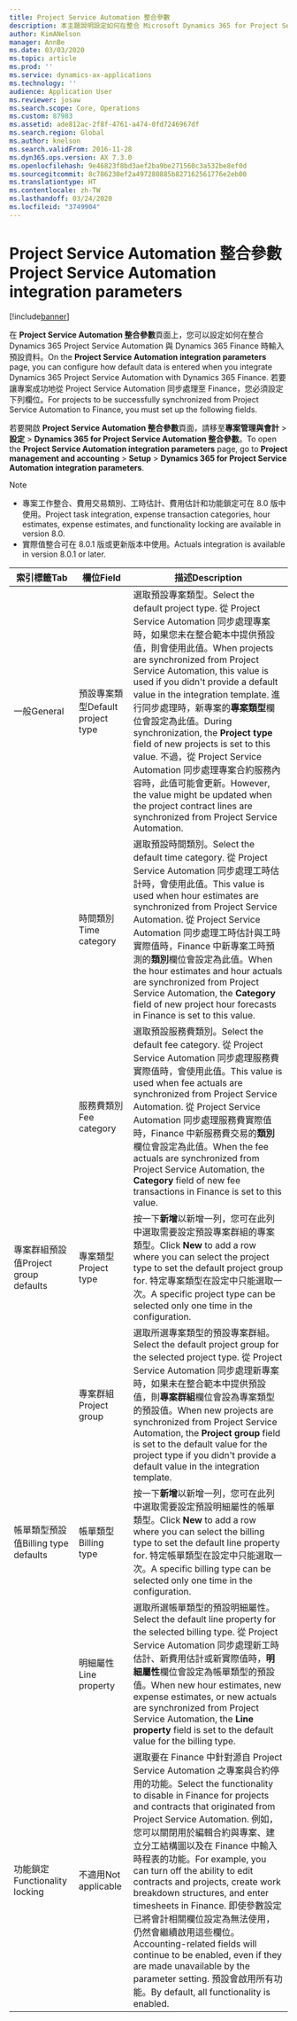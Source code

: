 ```yaml
---
title: Project Service Automation 整合參數
description: 本主題說明設定如何在整合 Microsoft Dynamics 365 for Project Service Automation 與 Microsoft Dynamics 365 Finance 時輸入預設資料的方法。
author: KimANelson
manager: AnnBe
ms.date: 03/03/2020
ms.topic: article
ms.prod: ''
ms.service: dynamics-ax-applications
ms.technology: ''
audience: Application User
ms.reviewer: josaw
ms.search.scope: Core, Operations
ms.custom: 87983
ms.assetid: ade812ac-2f8f-4761-a474-0fd7246967df
ms.search.region: Global
ms.author: knelson
ms.search.validFrom: 2016-11-28
ms.dyn365.ops.version: AX 7.3.0
ms.openlocfilehash: 9e46823f8bd3aef2ba9be271560c3a532be8ef0d
ms.sourcegitcommit: 8c786230ef2a497280885b827162561776e2eb00
ms.translationtype: HT
ms.contentlocale: zh-TW
ms.lasthandoff: 03/24/2020
ms.locfileid: "3749904"
---
```

# <a name="project-service-automation-integration-parameters"></a><span data-ttu-id="8c210-103">Project Service Automation 整合參數</span><span class="sxs-lookup"><span data-stu-id="8c210-103">Project Service Automation integration parameters</span></span>

[!include[banner](../includes/banner.md)]

<span data-ttu-id="8c210-104">在 **Project Service Automation 整合參數**頁面上，您可以設定如何在整合 Dynamics 365 Project Service Automation 與 Dynamics 365 Finance 時輸入預設資料。</span><span class="sxs-lookup"><span data-stu-id="8c210-104">On the **Project Service Automation integration parameters** page, you can configure how default data is entered when you integrate Dynamics 365 Project Service Automation with Dynamics 365 Finance.</span></span> <span data-ttu-id="8c210-105">若要讓專案成功地從 Project Service Automation 同步處理至 Finance，您必須設定下列欄位。</span><span class="sxs-lookup"><span data-stu-id="8c210-105">For projects to be successfully synchronized from Project Service Automation to Finance, you must set up the following fields.</span></span>

<span data-ttu-id="8c210-106">若要開啟 **Project Service Automation 整合參數**頁面，請移至**專案管理與會計** \> **設定** \> **Dynamics 365 for Project Service Automation 整合參數**。</span><span class="sxs-lookup"><span data-stu-id="8c210-106">To open the **Project Service Automation integration parameters** page, go to **Project management and accounting** \> **Setup** \> **Dynamics 365 for Project Service Automation integration parameters**.</span></span> 

> [!NOTE]
> - <span data-ttu-id="8c210-107">專案工作整合、費用交易類別、工時估計、費用估計和功能鎖定可在 8.0 版中使用。</span><span class="sxs-lookup"><span data-stu-id="8c210-107">Project task integration, expense transaction categories, hour estimates, expense estimates, and functionality locking are available in version 8.0.</span></span>
> - <span data-ttu-id="8c210-108">實際值整合可在 8.0.1 版或更新版本中使用。</span><span class="sxs-lookup"><span data-stu-id="8c210-108">Actuals integration is available in version 8.0.1 or later.</span></span>


| <span data-ttu-id="8c210-109">索引標籤</span><span class="sxs-lookup"><span data-stu-id="8c210-109">Tab</span></span>                    | <span data-ttu-id="8c210-110">欄位</span><span class="sxs-lookup"><span data-stu-id="8c210-110">Field</span></span>                | <span data-ttu-id="8c210-111">描述</span><span class="sxs-lookup"><span data-stu-id="8c210-111">Description</span></span> |
|------------------------|----------------------|-------------|
| <span data-ttu-id="8c210-112">一般</span><span class="sxs-lookup"><span data-stu-id="8c210-112">General</span></span>                | <span data-ttu-id="8c210-113">預設專案類型</span><span class="sxs-lookup"><span data-stu-id="8c210-113">Default project type</span></span> | <span data-ttu-id="8c210-114">選取預設專案類型。</span><span class="sxs-lookup"><span data-stu-id="8c210-114">Select the default project type.</span></span> <span data-ttu-id="8c210-115">從 Project Service Automation 同步處理專案時，如果您未在整合範本中提供預設值，則會使用此值。</span><span class="sxs-lookup"><span data-stu-id="8c210-115">When projects are synchronized from Project Service Automation, this value is used if you didn't provide a default value in the integration template.</span></span> <span data-ttu-id="8c210-116">進行同步處理時，新專案的**專案類型**欄位會設定為此值。</span><span class="sxs-lookup"><span data-stu-id="8c210-116">During synchronization, the **Project type** field of new projects is set to this value.</span></span> <span data-ttu-id="8c210-117">不過，從 Project Service Automation 同步處理專案合約服務內容時，此值可能會更新。</span><span class="sxs-lookup"><span data-stu-id="8c210-117">However, the value might be updated when the project contract lines are synchronized from Project Service Automation.</span></span> |
|                        | <span data-ttu-id="8c210-118">時間類別</span><span class="sxs-lookup"><span data-stu-id="8c210-118">Time category</span></span>        | <span data-ttu-id="8c210-119">選取預設時間類別。</span><span class="sxs-lookup"><span data-stu-id="8c210-119">Select the default time category.</span></span> <span data-ttu-id="8c210-120">從 Project Service Automation 同步處理工時估計時，會使用此值。</span><span class="sxs-lookup"><span data-stu-id="8c210-120">This value is used when hour estimates are synchronized from Project Service Automation.</span></span> <span data-ttu-id="8c210-121">從 Project Service Automation 同步處理工時估計與工時實際值時，Finance 中新專案工時預測的**類別**欄位會設定為此值。</span><span class="sxs-lookup"><span data-stu-id="8c210-121">When the hour estimates and hour actuals are synchronized from Project Service Automation, the **Category** field of new project hour forecasts in Finance is set to this value.</span></span> |
|                        | <span data-ttu-id="8c210-122">服務費類別</span><span class="sxs-lookup"><span data-stu-id="8c210-122">Fee category</span></span>         | <span data-ttu-id="8c210-123">選取預設服務費類別。</span><span class="sxs-lookup"><span data-stu-id="8c210-123">Select the default fee category.</span></span> <span data-ttu-id="8c210-124">從 Project Service Automation 同步處理服務費實際值時，會使用此值。</span><span class="sxs-lookup"><span data-stu-id="8c210-124">This value is used when fee actuals are synchronized from Project Service Automation.</span></span> <span data-ttu-id="8c210-125">從 Project Service Automation 同步處理服務費實際值時，Finance 中新服務費交易的**類別**欄位會設定為此值。</span><span class="sxs-lookup"><span data-stu-id="8c210-125">When the fee actuals are synchronized from Project Service Automation, the **Category** field of new fee transactions in Finance is set to this value.</span></span> |
| <span data-ttu-id="8c210-126">專案群組預設值</span><span class="sxs-lookup"><span data-stu-id="8c210-126">Project group defaults</span></span> | <span data-ttu-id="8c210-127">專案類型</span><span class="sxs-lookup"><span data-stu-id="8c210-127">Project type</span></span>         | <span data-ttu-id="8c210-128">按一下**新增**以新增一列，您可在此列中選取需要設定預設專案群組的專案類型。</span><span class="sxs-lookup"><span data-stu-id="8c210-128">Click **New** to add a row where you can select the project type to set the default project group for.</span></span> <span data-ttu-id="8c210-129">特定專案類型在設定中只能選取一次。</span><span class="sxs-lookup"><span data-stu-id="8c210-129">A specific project type can be selected only one time in the configuration.</span></span> |
|                        | <span data-ttu-id="8c210-130">專案群組</span><span class="sxs-lookup"><span data-stu-id="8c210-130">Project group</span></span>        | <span data-ttu-id="8c210-131">選取所選專案類型的預設專案群組。</span><span class="sxs-lookup"><span data-stu-id="8c210-131">Select the default project group for the selected project type.</span></span> <span data-ttu-id="8c210-132">從 Project Service Automation 同步處理新專案時，如果未在整合範本中提供預設值，則**專案群組**欄位會設為專案類型的預設值。</span><span class="sxs-lookup"><span data-stu-id="8c210-132">When new projects are synchronized from Project Service Automation, the **Project group** field is set to the default value for the project type if you didn't provide a default value in the integration template.</span></span> |
| <span data-ttu-id="8c210-133">帳單類型預設值</span><span class="sxs-lookup"><span data-stu-id="8c210-133">Billing type defaults</span></span>  | <span data-ttu-id="8c210-134">帳單類型</span><span class="sxs-lookup"><span data-stu-id="8c210-134">Billing type</span></span>         | <span data-ttu-id="8c210-135">按一下**新增**以新增一列，您可在此列中選取需要設定預設明細屬性的帳單類型。</span><span class="sxs-lookup"><span data-stu-id="8c210-135">Click **New** to add a row where you can select the billing type to set the default line property for.</span></span> <span data-ttu-id="8c210-136">特定帳單類型在設定中只能選取一次。</span><span class="sxs-lookup"><span data-stu-id="8c210-136">A specific billing type can be selected only one time in the configuration.</span></span> |
|                        | <span data-ttu-id="8c210-137">明細屬性</span><span class="sxs-lookup"><span data-stu-id="8c210-137">Line property</span></span>        | <span data-ttu-id="8c210-138">選取所選帳單類型的預設明細屬性。</span><span class="sxs-lookup"><span data-stu-id="8c210-138">Select the default line property for the selected billing type.</span></span> <span data-ttu-id="8c210-139">從 Project Service Automation 同步處理新工時估計、新費用估計或新實際值時，**明細屬性**欄位會設定為帳單類型的預設值。</span><span class="sxs-lookup"><span data-stu-id="8c210-139">When new hour estimates, new expense estimates, or new actuals are synchronized from Project Service Automation, the **Line property** field is set to the default value for the billing type.</span></span> |
| <span data-ttu-id="8c210-140">功能鎖定</span><span class="sxs-lookup"><span data-stu-id="8c210-140">Functionality locking</span></span>  | <span data-ttu-id="8c210-141">不適用</span><span class="sxs-lookup"><span data-stu-id="8c210-141">Not applicable</span></span>       | <span data-ttu-id="8c210-142">選取要在 Finance 中針對源自 Project Service Automation 之專案與合約停用的功能。</span><span class="sxs-lookup"><span data-stu-id="8c210-142">Select the functionality to disable in Finance for projects and contracts that originated from Project Service Automation.</span></span> <span data-ttu-id="8c210-143">例如，您可以關閉用於編輯合約與專案、建立分工結構圖以及在 Finance 中輸入時程表的功能。</span><span class="sxs-lookup"><span data-stu-id="8c210-143">For example, you can turn off the ability to edit contracts and projects, create work breakdown structures, and enter timesheets in Finance.</span></span> <span data-ttu-id="8c210-144">即使參數設定已將會計相關欄位設定為無法使用，仍然會繼續啟用這些欄位。</span><span class="sxs-lookup"><span data-stu-id="8c210-144">Accounting-related fields will continue to be enabled, even if they are made unavailable by the parameter setting.</span></span> <span data-ttu-id="8c210-145">預設會啟用所有功能。</span><span class="sxs-lookup"><span data-stu-id="8c210-145">By default, all functionality is enabled.</span></span> |
